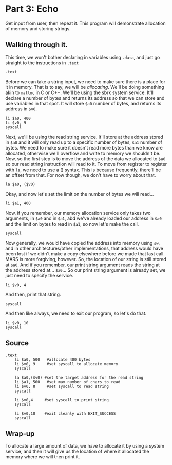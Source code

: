 <!-- Part 3 -->
# Part 3: Echo

Get input from user, then repeat it.
This program will demonstrate allocation of memory and storing strings.

## Walking through it.

This time, we won't bother declaring in variables using ``.data``, and just go
straight to the instructions in ``.text``

    .text

Before we can take a string input, we need to make sure there is a place for it
in memory. That is to say, we will be *allocating*. We'll be doing something
akin to ``malloc`` in C or C++. We'll be using the sbrk system service. It'll
declare a number of bytes and returns its address so that we can store and use
variables in that spot. It will store ``$a0`` number of bytes, and returns its
address in ``$v0``.

	li $a0, 400
	li $v0, 9
	syscall

Next, we'll be using the read string service. It'll store at the address stored
in ``$a0`` and it will only read up to a specific number of bytes, ``$a1``
number of bytes. We need to make sure it doesn't read more bytes than we know
are allocated, otherwise we'll overflow and write to memory we shouldn't be.
Now, so the first step is to move the address of the data we allocated to
``$a0`` so our read string instruction will read to it. To move from register
to register with ``la``, we need to use a () syntax. This is because
frequently, there'll be an offset from that. For now though, we don't have to
worry about that.

    la $a0, ($v0)

Okay, and now let's set the limit on the number of bytes we will read...

    li $a1, 400

Now, if you remember, our memory allocation service only takes two arguments,
in ``$a0`` and in ``$a1``, abd we've already loaded our address in ``$a0`` and
the limit on bytes to read in ``$a1``, so now let's make the call.

    syscall

Now generally, we would have copied the address into memory using ``sw``, and
in other architectures/other implementations, that address would have been lost
if we didn't make a copy elsewhere before we made that last call. MARS is more
forgiving, however. So, the location of our string is still stored at ``$a0``.
And if you remember, our print string argument reads the string at the address
stored at... ``$a0``... So our print string argument is already set, we just
need to specify the service.

    li $v0, 4

And then, print that string.

    syscall

And then like always, we need to exit our program, so let's do that.

    li $v0, 10
	syscall

## Source

    .text
	    li $a0, 500   #allocate 400 bytes
	    li $v0, 9     #set syscall to allocate memory
	    syscall
	
	    la $a0,($v0) #set the target address for the read string 
	    li $a1, 500   #set max number of chars to read 
	    li $v0, 8     #set syscall to read string
	    syscall
	
	    li $v0,4     #set syscall to print string
	    syscall
	
	    li $v0,10    #exit cleanly with EXIT_SUCCESS
	    syscall

## Wrap-up

To allocate a large amount of data, we have to allocate it by using a system
service, and then it will give us the location of where it allocated the
memory where we will then print it.
